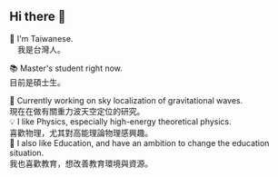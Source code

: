 ## Hi there 👋

🧋 I'm Taiwanese.  
    &emsp;我是台灣人。  
     
📚 Master's student right now.  
    目前是碩士生。  
      
🔭 Currently working on sky localization of gravitational waves.  
    現在在做有關重力波天空定位的研究。  
💡 I like Physics, especially high-energy theoretical physics.  
    喜歡物理，尤其對高能理論物理感興趣。  
💖 I also like Education, and have an ambition to change the education situation.  
    我也喜歡教育，想改善教育環境與資源。  

<!--
**JhengMin/JhengMin** is a ✨ _special_ ✨ repository because its `README.md` (this file) appears on your GitHub profile.

Here are some ideas to get you started:
- 🔭 I’m currently working on ...
- 🌱 I’m currently learning ...
- 👯 I’m looking to collaborate on ...
- 🤔 I’m looking for help with ...
- 💬 Ask me about ...
- 📫 How to reach me: ...
- 😄 Pronouns: ...
- ⚡ Fun fact: ...
-->
